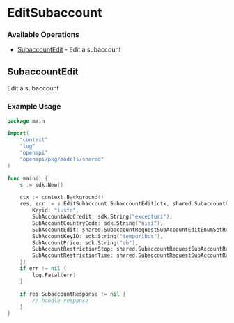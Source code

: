 # EditSubaccount

### Available Operations

* [SubaccountEdit](#subaccountedit) - Edit a subaccount

## SubaccountEdit

Edit a subaccount

### Example Usage

```go
package main

import(
	"context"
	"log"
	"openapi"
	"openapi/pkg/models/shared"
)

func main() {
    s := sdk.New()

    ctx := context.Background()
    res, err := s.EditSubaccount.SubaccountEdit(ctx, shared.SubaccountRequest{
        Keyid: "iusto",
        SubAccountAddCredit: sdk.String("excepturi"),
        SubAccountCountryCode: sdk.String("nisi"),
        SubAccountEdit: shared.SubaccountRequestSubAccountEditEnumSetRestriction,
        SubAccountKeyID: sdk.String("temporibus"),
        SubAccountPrice: sdk.String("ab"),
        SubAccountRestrictionStop: shared.SubaccountRequestSubAccountRestrictionStopEnumZero.ToPointer(),
        SubAccountRestrictionTime: shared.SubaccountRequestSubAccountRestrictionTimeEnumZero.ToPointer(),
    })
    if err != nil {
        log.Fatal(err)
    }

    if res.SubaccountResponse != nil {
        // handle response
    }
}
```
